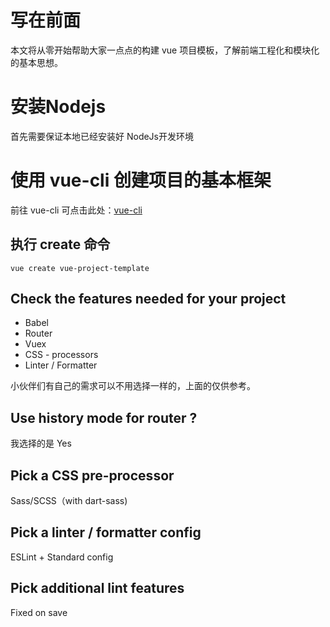 # 写在前面

本文将从零开始帮助大家一点点的构建 vue 项目模板，了解前端工程化和模块化的基本思想。



# 安装Nodejs

首先需要保证本地已经安装好 NodeJs开发环境



# 使用 vue-cli 创建项目的基本框架

前往 vue-cli 可点击此处：[vue-cli](https://cli.vuejs.org/zh/guide/creating-a-project.html#vue-create)

## 执行 create 命令

```shel
vue create vue-project-template
```

## Check the features needed for your project

- Babel
- Router
- Vuex
- CSS - processors
- Linter / Formatter

小伙伴们有自己的需求可以不用选择一样的，上面的仅供参考。

## Use history mode for router ?

我选择的是 Yes

## Pick a CSS pre-processor

Sass/SCSS（with dart-sass)

## Pick a linter / formatter config

ESLint + Standard config

## Pick additional lint features

Fixed on save



